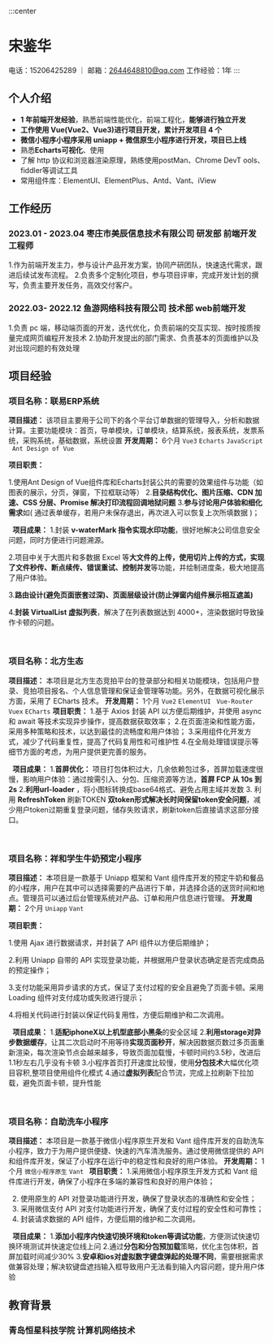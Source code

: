 :::center
# 宋鉴华
电话：15206425289 ｜ 邮箱：2644648810@qq.com 
工作经验：1年
:::

## 个人介绍
- **1 年前端开发经验**，熟悉前端性能优化，前端工程化，**能够进行独立开发**
- **工作使用 Vue(Vue2、Vue3)进行项目开发，累计开发项目 4 个**
- **微信小程序小程序采用 uniapp + 微信原生小程序进行开发，项目已上线**
- 熟悉**Echarts可视化**、使用
- 了解 http 协议和浏览器渲染原理，熟练使用postMan、Chrome DevT ools、fiddler等调试工具
- 常用组件库：ElementUI、ElementPlus、Antd、Vant、iView
## 工作经历
### 2023.01 - 2023.04 枣庄市美辰信息技术有限公司 研发部 前端开发工程师
1.作为前端开发主力，参与设计产品开发方案，协同产研团队，快速迭代需求，跟进后续试发布流程。
2.负责多个定制化项目，参与项目评审，完成开发计划的撰写，负责主要开发任务，高效交付客户。
### 2022.03- 2022.12 鱼游网络科技有限公司 技术部 web前端开发
1.负责 pc 端，移动端页面的开发，迭代优化，负责前端的交互实现、按时按质按量完成网页编程开发技术
2.协助开发提出的部门需求、负责基本的页面维护以及对出现问题的有效处理



## 项目经验
### 项目名称：联易ERP系统 

**项目描述：**  该项目主要用于公司下的各个平台订单数据的管理导入，分析和数据计算。主要功能模块：首页，导单模块，订单模块，结算系统，报表系统，发票系统，采购系统，基础数据，系统设置
**开发周期：** 6个月
`Vue3` `Echarts` `JavaScript` ` Ant Design of Vue`

**项目职责：**  

1.使用Ant Design of Vue组件库和Echarts封装公共的需要的效果组件与功能（如图表的展示，分页，弹窗，下拉框联动等）
2.**目录结构优化、图片压缩、CDN 加速、CSS 分层、Promise 解决打印流程回调地狱问题**
3.**参与讨论用户体验和细化需求**如( 通过表单缓存，若用户未保存退出，再次进入可以恢复上次所填数据 )；

&nbsp;
**项目成果：**
1.封装 **v-waterMark 指令实现水印功能**，很好地解决公司信息安全问题，同时方便进行问题溯源。

2.项目中关于大图片和多数据 Excel 等**大文件的上传，使用切片上传的方式，实现了文件秒传、断点续传、错误重试、控制并发**等功能，并绘制进度条，极大地提高了用户体验。

3.**路由设计(避免页面嵌套过深)、页面层级设计(防止弹窗内组件展示相互遮盖)**

4.**封装 VirtualList 虚拟列表**，解决了在列表数据达到 4000+，渲染数据时导致操作卡顿的问题。

&nbsp;
&nbsp;
### 项目名称：北方生态
**项目描述：** 本项目是北方生态竞拍平台的登录部分和相关功能模块，包括用户登录、竞拍项目报名、个人信息管理和保证金管理等功能。另外，在数据可视化展示方面，采用了 ECharts 技术。
**开发周期：** 1个月
`Vue2`  `ElementUI ` `Vue-Router` `Vuex` `ECharts`
**项目职责：** 
1.基于 Axios 封装 API 以方便后期维护，并使用 async 和 await 等技术实现异步操作，提高数据获取效率；
2.在页面渲染和性能方面，采用多种策略和技术，以达到最佳的流畅度和用户体验；
3.采用组件化开发方式，减少了代码重复性，提高了代码复用性和可维护性
4.在全局处理错误提示等细节方面的考虑，为用户提供更完善的服务。


&nbsp;
**项目成果：**
1.**首屏优化：** 项目打包体积过大，几余依赖包过多，首屏加载速度很慢，影响用户体验：通过按需引入、分包、压缩资源等方法，**首屏 FCP 从 10s 到 2s**
2.**利用url-loader** ，将小图标转换成base64格式、避免占用主域并发数
3. 利用 **RefreshToken** 刷新TOKEN **双token形式解决长时间保留token安全问题**，减少用户token过期重复登录问题，储存失败请求，刷新token后直接请求这部分接口。


&nbsp;
&nbsp;
### 项目名称：祥和学生牛奶预定小程序
**项目描述：** 本项目是一款基于 Uniapp 框架和 Vant 组件库开发的预定牛奶和餐品的小程序，用户在其中可以选择需要的产品进行下单，并选择合适的送货时间和地点。管理员可以通过后台管理系统对产品、订单和用户信息进行管理。
**开发周期：** 2个月
`Uniapp`  `Vant`

**项目职责：**  

1.使用 Ajax 进行数据请求，并封装了 API 组件以方便后期维护；

2.利用 Uniapp 自带的 API 实现登录功能，并根据用户登录状态确定是否完成商品的预定操作；

3.支付功能采用异步请求的方式，保证了支付过程的安全且避免了页面卡顿。采用 Loading 组件对支付成功或失败进行提示；

4.将相关代码进行封装以保证代码复用性，方便后期维护和二次调用。

&nbsp;
**项目成果：**
1.**适配iphoneX以上机型底部小黑条**的安全区域
2.**利用storage对异步数据缓存**，让其二次启动时不用等待**实现页面秒开**，解决因数据页数过多页面重新渲染，每次渲染节点会越来越多，导致页面加载慢，卡顿时间约3.5秒，改进后1.1秒左右几乎没有卡顿
3.小程序首页打开速度比较慢，使用**分包技术**大幅优化项目容积,整项目使用组件化模式
4.通过**虚拟列表**配合节流，完成上拉刷新下拉加载，避免页面卡顿，提升性能


&nbsp;
&nbsp;
### 项目名称：自助洗车小程序
**项目描述：** 本项目是一款基于微信小程序原生开发和 Vant 组件库开发的自助洗车小程序，致力于为用户提供便捷、快速的汽车清洗服务。通过使用微信提供的 API 和组件库开发，保证了小程序在运行中的稳定性和良好的用户体验。
**开发周期：** 1个月
`微信小程序原生` `Vant `
**项目职责：** 
1.采用微信小程序原生开发方式和 Vant 组件库进行开发，确保了小程序在多端的兼容性和良好的用户体验；

2. 使用原生的 API 对登录功能进行开发，确保了登录状态的准确性和安全性；
3. 采用微信支付 API 对支付功能进行开发，确保了支付过程的安全性和可靠性；
4. 封装请求数据的 API 组件，方便后期的维护和二次调用。

&nbsp;
**项目成果：**
1.**添加小程序内快速切换环境和token等调试功能**，方便测试快速切换环境测试并快速定位线上问
2.通过**分包和分包预加载**策略，优化主包体积，首屏加载时间减少30%
3.**安卓和ios对虚拟数字键盘弹起的处理不同**，需要根据需求做兼容处理；解决软键盘遮挡输入框导致用户无法看到输入内容问题，提升用户体验


## 教育背景
### 青岛恒星科技学院 计算机网络技术 














